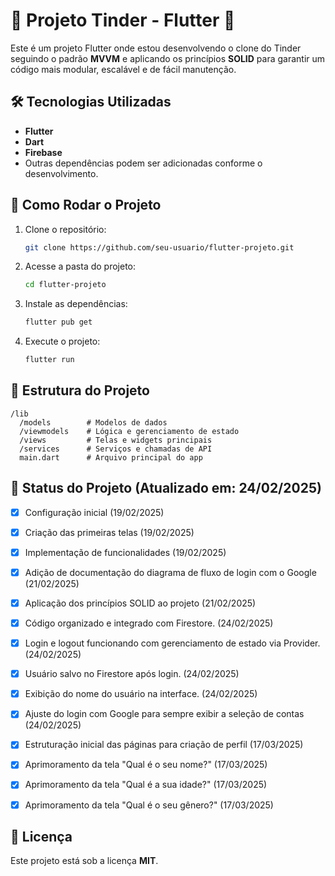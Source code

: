 # 📱 Projeto Tinder - Flutter 🚀

Este é um projeto Flutter onde estou desenvolvendo o clone do Tinder seguindo o padrão **MVVM** e aplicando os princípios **SOLID** para garantir um código mais modular, escalável e de fácil manutenção.

## 🛠 Tecnologias Utilizadas
- **Flutter**  
- **Dart**  
- **Firebase**
- Outras dependências podem ser adicionadas conforme o desenvolvimento.

## 🚀 Como Rodar o Projeto
1. Clone o repositório:
   ```sh
   git clone https://github.com/seu-usuario/flutter-projeto.git
   ```
2. Acesse a pasta do projeto:
   ```sh
   cd flutter-projeto
   ```
3. Instale as dependências:
   ```sh
   flutter pub get
   ```
4. Execute o projeto:
   ```sh
   flutter run
   ```

## 📂 Estrutura do Projeto
```
/lib
  /models        # Modelos de dados
  /viewmodels    # Lógica e gerenciamento de estado
  /views         # Telas e widgets principais
  /services      # Serviços e chamadas de API
  main.dart      # Arquivo principal do app
```

## 📌 Status do Projeto (Atualizado em: 24/02/2025)
- [x] Configuração inicial (19/02/2025)
- [x] Criação das primeiras telas (19/02/2025)
- [x] Implementação de funcionalidades (19/02/2025)
- [x] Adição de documentação do diagrama de fluxo de login com o Google (21/02/2025)
- [x] Aplicação dos princípios SOLID ao projeto (21/02/2025)
- [x] Código organizado e integrado com Firestore. (24/02/2025)
- [x] Login e logout funcionando com gerenciamento de estado via Provider. (24/02/2025)
- [x] Usuário salvo no Firestore após login. (24/02/2025)
- [x] Exibição do nome do usuário na interface. (24/02/2025)
- [x] Ajuste do login com Google para sempre exibir a seleção de contas (24/02/2025)
- [x] Estruturação inicial das páginas para criação de perfil (17/03/2025)
- [x] Aprimoramento da tela "Qual é o seu nome?" (17/03/2025)
- [x] Aprimoramento da tela "Qual é a sua idade?" (17/03/2025)
- [x] Aprimoramento da tela "Qual é o seu gênero?" (17/03/2025)


## 📄 Licença
Este projeto está sob a licença **MIT**.

